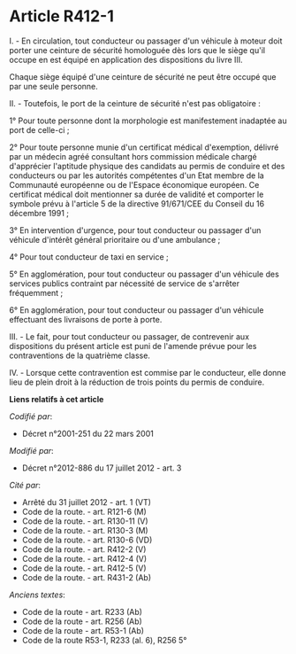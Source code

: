 # Article R412-1

I. - En circulation, tout conducteur ou passager d'un véhicule à moteur doit porter une ceinture de sécurité homologuée dès
lors que le siège qu'il occupe en est équipé en application des dispositions du livre III.

Chaque siège équipé d'une ceinture de sécurité ne peut être occupé que par une seule personne.

II. - Toutefois, le port de la ceinture de sécurité n'est pas obligatoire :

1° Pour toute personne dont la morphologie est manifestement inadaptée au port de celle-ci ;

2° Pour toute personne munie d'un certificat médical d'exemption, délivré par un médecin agréé consultant hors commission
médicale chargé  d'apprécier l'aptitude physique des candidats au permis de conduire et des conducteurs ou par les autorités
compétentes d'un Etat membre de la Communauté européenne ou de l'Espace économique européen. Ce certificat médical doit
mentionner sa durée de validité et comporter le symbole prévu à l'article 5 de la directive 91/671/CEE du Conseil du 16
décembre 1991 ;

3° En intervention d'urgence, pour tout conducteur ou passager d'un véhicule d'intérêt général prioritaire ou d'une
ambulance ;

4° Pour tout conducteur de taxi en service ;

5° En agglomération, pour tout conducteur ou passager d'un véhicule des services publics contraint par nécessité de service
de s'arrêter fréquemment ;

6° En agglomération, pour tout conducteur ou passager d'un véhicule effectuant des livraisons de porte à porte.

III. - Le fait, pour tout conducteur ou passager, de contrevenir aux dispositions du présent article est puni de l'amende
prévue pour les contraventions de la quatrième classe.

IV. - Lorsque cette contravention est commise par le conducteur, elle donne lieu de plein droit à la réduction de trois
points du permis de conduire.

**Liens relatifs à cet article**

_Codifié par_:

  - Décret n°2001-251 du 22 mars 2001

_Modifié par_:

  - Décret n°2012-886 du 17 juillet 2012 - art. 3

_Cité par_:

  - Arrêté du 31 juillet 2012 - art. 1 (VT)
  - Code de la route. - art. R121-6 (M)
  - Code de la route. - art. R130-11 (V)
  - Code de la route. - art. R130-3 (M)
  - Code de la route. - art. R130-6 (VD)
  - Code de la route. - art. R412-2 (V)
  - Code de la route. - art. R412-4 (V)
  - Code de la route. - art. R412-5 (V)
  - Code de la route. - art. R431-2 (Ab)

_Anciens textes_:

  - Code de la route - art. R233 (Ab)
  - Code de la route - art. R256 (Ab)
  - Code de la route - art. R53-1 (Ab)
  - Code de la route R53-1, R233 (al. 6), R256 5°
